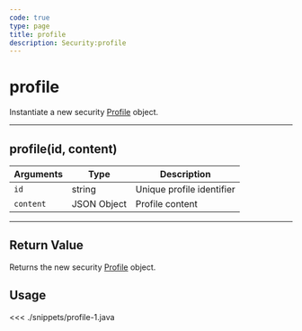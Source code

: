 ```yaml
---
code: true
type: page
title: profile
description: Security:profile
---
```


# profile

Instantiate a new security [Profile](/sdk/android/3/core-classes/profile) object.

---

## profile(id, content)

| Arguments | Type        | Description               |
| --------- | ----------- | ------------------------- |
| `id`      | string      | Unique profile identifier |
| `content` | JSON Object | Profile content           |

---

## Return Value

Returns the new security [Profile](/sdk/android/3/core-classes/profile) object.

## Usage

<<< ./snippets/profile-1.java
